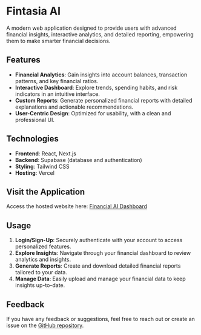 # Fintasia AI

A modern web application designed to provide users with advanced financial
insights, interactive analytics, and detailed reporting, empowering them to make
smarter financial decisions.

## Features

- **Financial Analytics**: Gain insights into account balances, transaction
  patterns, and key financial ratios.
- **Interactive Dashboard**: Explore trends, spending habits, and risk
  indicators in an intuitive interface.
- **Custom Reports**: Generate personalized financial reports with detailed
  explanations and actionable recommendations.
- **User-Centric Design**: Optimized for usability, with a clean and
  professional UI.

## Technologies

- **Frontend**: React, Next.js
- **Backend**: Supabase (database and authentication)
- **Styling**: Tailwind CSS
- **Hosting**: Vercel

## Visit the Application

Access the hosted website here:
[Financial AI Dashboard](https://your-hosted-url.com)

## Usage

1. **Login/Sign-Up**: Securely authenticate with your account to access
   personalized features.
2. **Explore Insights**: Navigate through your financial dashboard to review
   analytics and insights.
3. **Generate Reports**: Create and download detailed financial reports tailored
   to your data.
4. **Manage Data**: Easily upload and manage your financial data to keep
   insights up-to-date.

## Feedback

If you have any feedback or suggestions, feel free to reach out or create an
issue on the
[GitHub repository](https://github.com/yourusername/financial-ai-dashboard).
